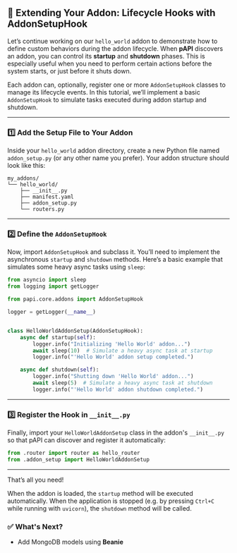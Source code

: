 ## 🚀 Extending Your Addon: Lifecycle Hooks with AddonSetupHook

Let’s continue working on our `hello_world` addon to demonstrate how to define custom behaviors during the addon lifecycle. When **pAPI** discovers an addon, you can control its **startup** and **shutdown** phases. This is especially useful when you need to perform certain actions before the system starts, or just before it shuts down.

Each addon can, optionally, register one or more `AddonSetupHook` classes to manage its lifecycle events. In this tutorial, we’ll implement a basic `AddonSetupHook` to simulate tasks executed during addon startup and shutdown.

---

### 1️⃣ Add the Setup File to Your Addon

Inside your `hello_world` addon directory, create a new Python file named `addon_setup.py` (or any other name you prefer). Your addon structure should look like this:

```
my_addons/
└── hello_world/
    ├── __init__.py
    ├── manifest.yaml
    ├── addon_setup.py
    └── routers.py
```

---

### 2️⃣ Define the `AddonSetupHook`

Now, import `AddonSetupHook` and subclass it. You’ll need to implement the asynchronous `startup` and `shutdown` methods. Here’s a basic example that simulates some heavy async tasks using `sleep`:

```python
from asyncio import sleep
from logging import getLogger

from papi.core.addons import AddonSetupHook

logger = getLogger(__name__)


class HelloWorldAddonSetup(AddonSetupHook):
    async def startup(self):
        logger.info("Initializing 'Hello World' addon...")
        await sleep(10)  # Simulate a heavy async task at startup
        logger.info("'Hello World' addon setup completed.")

    async def shutdown(self):
        logger.info("Shutting down 'Hello World' addon...")
        await sleep(5)  # Simulate a heavy async task at shutdown
        logger.info("'Hello World' addon shutdown completed.")
```

---

### 3️⃣ Register the Hook in `__init__.py`

Finally, import your `HelloWorldAddonSetup` class in the addon's `__init__.py` so that pAPI can discover and register it automatically:

```python
from .router import router as hello_router
from .addon_setup import HelloWorldAddonSetup
```

---

That’s all you need!

When the addon is loaded, the `startup` method will be executed automatically. When the application is stopped (e.g. by pressing `Ctrl+C` while running with `uvicorn`), the `shutdown` method will be called.

### ✅ What's Next?

* Add MongoDB models using **Beanie**
